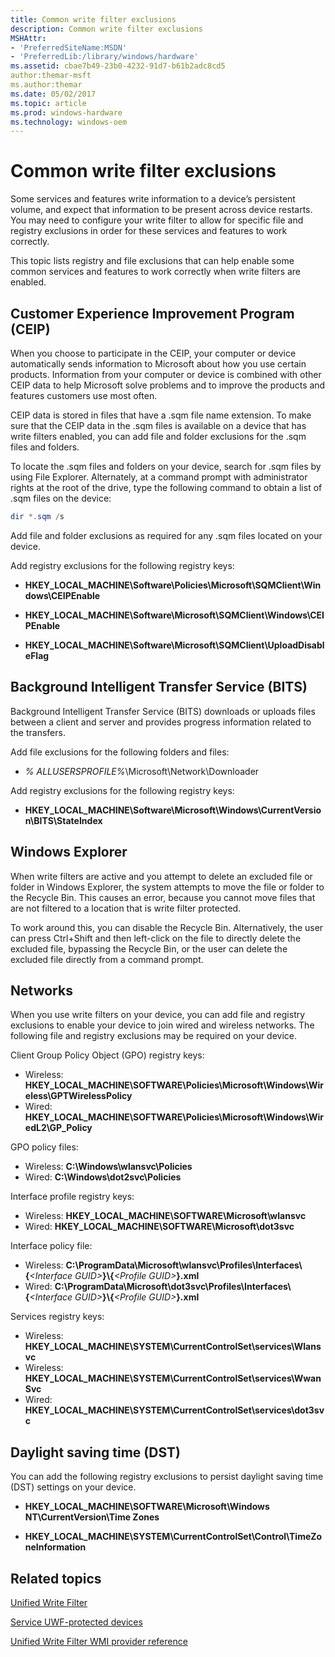 ```yaml
---
title: Common write filter exclusions
description: Common write filter exclusions
MSHAttr:
- 'PreferredSiteName:MSDN'
- 'PreferredLib:/library/windows/hardware'
ms.assetid: cbae7b49-23b0-4232-91d7-b61b2adc8cd5
author:themar-msft
ms.author:themar
ms.date: 05/02/2017
ms.topic: article
ms.prod: windows-hardware
ms.technology: windows-oem
---
```

# Common write filter exclusions

Some services and features write information to a device’s persistent volume, and expect that information to be present across device restarts. You may need to configure your write filter to allow for specific file and registry exclusions in order for these services and features to work correctly.

This topic lists registry and file exclusions that can help enable some common services and features to work correctly when write filters are enabled.

## Customer Experience Improvement Program (CEIP)

When you choose to participate in the CEIP, your computer or device automatically sends information to Microsoft about how you use certain products. Information from your computer or device is combined with other CEIP data to help Microsoft solve problems and to improve the products and features customers use most often.

CEIP data is stored in files that have a .sqm file name extension. To make sure that the CEIP data in the .sqm files is available on a device that has write filters enabled, you can add file and folder exclusions for the .sqm files and folders.

To locate the .sqm files and folders on your device, search for .sqm files by using File Explorer. Alternately, at a command prompt with administrator rights at the root of the drive, type the following command to obtain a list of .sqm files on the device:

```powershell
dir *.sqm /s
```

Add file and folder exclusions as required for any .sqm files located on your device.

Add registry exclusions for the following registry keys:

* **HKEY\_LOCAL\_MACHINE\\Software\\Policies\\Microsoft\\SQMClient\\Windows\\CEIPEnable**

* **HKEY\_LOCAL\_MACHINE\\Software\\Microsoft\\SQMClient\\Windows\\CEIPEnable**

* **HKEY\_LOCAL\_MACHINE\\Software\\Microsoft\\SQMClient\\UploadDisableFlag**

## Background Intelligent Transfer Service (BITS)

Background Intelligent Transfer Service (BITS) downloads or uploads files between a client and server and provides progress information related to the transfers.

Add file exclusions for the following folders and files:

* *% ALLUSERSPROFILE%*\\Microsoft\\Network\\Downloader

Add registry exclusions for the following registry keys:

* **HKEY\_LOCAL\_MACHINE\\Software\\Microsoft\\Windows\\CurrentVersion\\BITS\\StateIndex**

## Windows Explorer

When write filters are active and you attempt to delete an excluded file or folder in Windows Explorer, the system attempts to move the file or folder to the Recycle Bin. This causes an error, because you cannot move files that are not filtered to a location that is write filter protected.

To work around this, you can disable the Recycle Bin. Alternatively, the user can press Ctrl+Shift and then left-click on the file to directly delete the excluded file, bypassing the Recycle Bin, or the user can delete the excluded file directly from a command prompt.

## Networks

When you use write filters on your device, you can add file and registry exclusions to enable your device to join wired and wireless networks. The following file and registry exclusions may be required on your device.

Client Group Policy Object (GPO) registry keys:

* Wireless: **HKEY\_LOCAL\_MACHINE\\SOFTWARE\\Policies\\Microsoft\\Windows\\Wireless\\GPTWirelessPolicy**
* Wired: **HKEY\_LOCAL\_MACHINE\\SOFTWARE\\Policies\\Microsoft\\Windows\\WiredL2\\GP\_Policy**

GPO policy files:

* Wireless: **C:\\Windows\\wlansvc\\Policies**
* Wired: **C:\\Windows\\dot2svc\\Policies**

Interface profile registry keys:

* Wireless: **HKEY\_LOCAL\_MACHINE\\SOFTWARE\\Microsoft\\wlansvc**
* Wired: **HKEY\_LOCAL\_MACHINE\\SOFTWARE\\Microsoft\\dot3svc**

Interface policy file:

* Wireless: **C:\\ProgramData\\Microsoft\\wlansvc\\Profiles\\Interfaces\\{***&lt;Interface GUID&gt;***}\\{***&lt;Profile GUID&gt;***}.xml**
* Wired: **C:\\ProgramData\\Microsoft\\dot3svc\\Profiles\\Interfaces\\{***&lt;Interface GUID&gt;***}\\{***&lt;Profile GUID&gt;***}.xml**

Services registry keys:

* Wireless: **HKEY\_LOCAL\_MACHINE\\SYSTEM\\CurrentControlSet\\services\\Wlansvc**
* Wireless: **HKEY\_LOCAL\_MACHINE\\SYSTEM\\CurrentControlSet\\services\\WwanSvc**
* Wired: **HKEY\_LOCAL\_MACHINE\\SYSTEM\\CurrentControlSet\\services\\dot3svc**

## Daylight saving time (DST)


You can add the following registry exclusions to persist daylight saving time (DST) settings on your device.

* **HKEY\_LOCAL\_MACHINE\\SOFTWARE\\Microsoft\\Windows NT\\CurrentVersion\\Time Zones**

* **HKEY\_LOCAL\_MACHINE\\SYSTEM\\CurrentControlSet\\Control\\TimeZoneInformation**

## Related topics

[Unified Write Filter](unified-write-filter.md)

[Service UWF-protected devices](service-uwf-protected-devices.md)

[Unified Write Filter WMI provider reference](uwf-wmi-provider-reference.md)
